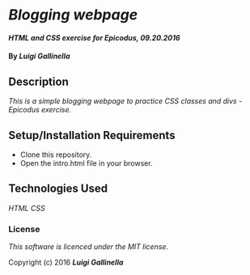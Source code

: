 # _Blogging webpage_

#### _HTML and CSS exercise for Epicodus, 09.20.2016_

#### By _**Luigi Gallinella**_

## Description

_This is a simple blogging webpage to practice CSS classes and divs - Epicodus exercise._

## Setup/Installation Requirements

* Clone this repository.
* Open the intro.html file in your browser.

## Technologies Used

_HTML_
_CSS_

### License

*This software is licenced under the MIT license.*

Copyright (c) 2016 **_Luigi Gallinella_**
